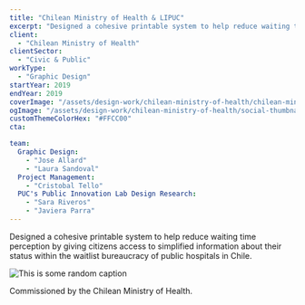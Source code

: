 ```yaml
---
title: "Chilean Ministry of Health & LIPUC"
excerpt: "Designed a cohesive printable system to help reduce waiting time perception by giving citizens access to simplified information about their status within the waitlist bureaucracy of public hospitals in Chile."
client:
  - "Chilean Ministry of Health"
clientSector:
  - "Civic & Public"
workType:
  - "Graphic Design"
startYear: 2019
endYear: 2019
coverImage: "/assets/design-work/chilean-ministry-of-health/chilean-ministry-of-health-1.png"
ogImage: "/assets/design-work/chilean-ministry-of-health/social-thumbnail.png"
customThemeColorHex: "#FFCC00"
cta:

team:
  Graphic Design:
    - "Jose Allard"
    - "Laura Sandoval"
  Project Management:
    - "Cristobal Tello"
  PUC's Public Innovation Lab Design Research:
    - "Sara Riveros"
    - "Javiera Parra"
---
```


Designed a cohesive printable system to help reduce waiting time perception by giving citizens access to simplified information about their status within the waitlist bureaucracy of public hospitals in Chile.

![This is some random caption](/assets/design-work/chilean-ministry-of-health/chilean-ministry-of-health-2.png)

Commissioned by the Chilean Ministry of Health.
